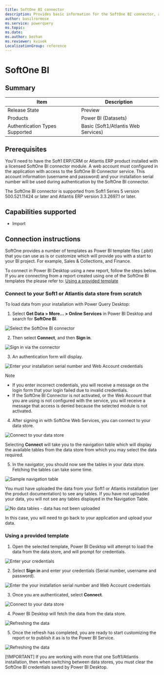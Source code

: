 ```yaml
---
title: SoftOne BI connector
description: Provides basic information for the SoftOne BI connector, along with the supported file types and instructions on using the on-premises data gateway and authentication types.
author: basilrormose
ms.service: powerquery
ms.topic: 
ms.date: 
ms.author: bezhan
ms.reviewer: kvivek
LocalizationGroup: reference
---
```


# SoftOne BI

## Summary

| Item | Description |
| ---- | ----------- |
| Release State | Preview |
| Products | Power BI (Datasets) |
| Authentication Types Supported | Basic (Soft1/Atlantis Web Services) |

## Prerequisites

You'll need to have the Soft1 ERP/CRM or Atlantis ERP product installed with a licensed SoftOne BI connector module. A web account must configured in the application with access to the SoftOne BI Connector service. This account information (username and password) and your installation serial number will be used during authentication by the SoftOne BI connector.

The SoftOne BI connector is supported from Soft1 Series 5 version 500.521.11424 or later and Atlantis ERP version 3.3.2697.1 or later.

## Capabilities supported

* Import

## Connection instructions 

SoftOne provides a number of templates as Power BI template files (.pbit) that you can use as is or customize which will provide you with a start to your BI project. For example, Sales & Collections, and Finance.

To connect in Power BI Desktop using a new report, follow the steps below. If you are connecting from a report created using one of the SoftOne BI templates the please refer to: [Using a provided template](#Using-a-provided-template)

### Connect to your Soft1 or Atlantis data store from scratch

To load data from your installation with Power Query Desktop:

1. Select **Get Data > More... > Online Services** in Power BI Desktop and search for **SoftOne BI**.

![Select the SoftOne BI connector](media/softone-bi/softone-bi-select.png)

2. Then select **Connect**, and then **Sign in**.

![Sign in via the connector](media/softone-bi/softone-bi-connect.png)

3. An authentication form will display.

![Enter your installation serial number and Web Account credentials](media/softone-bi/softone-bi-login.png)

>[!NOTE]
>* If you enter incorrect credentials, you will receive a message on the login form that your login failed due to invalid credentials.
>* If the SoftOne BI Connector is not activated, or the Web Account that you are using is not configured with the service, you will receive a message that access is denied because the selected module is not activated.

4. After signing in with SoftOne Web Services, you can connect to your data store.

![Connect to your data store](media/softone-bi/softone-bi-connect-data-store.png)

Selecting **Connect** will take you to the navigation table which will display the available tables from the data store from which you may select the data required.

5. In the navigator, you should now see the tables in your data store. Fetching the tables can take some time.

![Sample navigation table](media/softone-bi/softone-bi-navtable.png)


You must have uploaded the data from your Soft1 or Atlantis installation (per the product documentation) to see any tables. If you have not uploaded your data, you will not see any tables displayed in the Navigation Table.

![No data tables - data has not been uploaded](media/softone-bi/softone-bi-no-data.png)

In this case, you will need to go back to your application and upload your data.

### Using a provided template

1. Open the selected template, Power BI Desktop will attempt to load the data from the data store, and will prompt for credentials. 

![Enter your credentials](media/softone-bi/softone-bi-open-template.png)

2. Select **Sign in** and enter your credentials (Serial number, username and password).

![Enter the your installation serial number and Web Account credentials](media/softone-bi/softone-bi-login.png)

3. Once you are authenticated, select **Connect**. 

![Connect to your data store](media/softone-bi/softone-bi-connect-data-store.png)

4. Power BI Desktop will fetch the data from the data store.

![Refreshing the data](media/softone-bi/softone-bi-refresh.png)

5. Once the refresh has completed, you are ready to start customizing the report or to publish it as is to the Power BI Service.

![Refreshing the data](media/softone-bi/softone-bi-sales-overview.png)

[!IMPORTANT]
If you are working with more that one Soft1/Atlantis installation, then when switching between data stores, you must clear the SoftOne BI credentials saved by Power BI Desktop.


